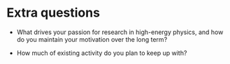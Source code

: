 # Extra questions

- What drives your passion for research in high-energy physics, and how do you maintain your motivation over the long term?

- How much of existing activity do you plan to keep up with?
